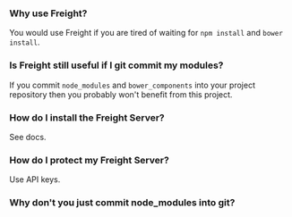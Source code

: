 ### Why use Freight?

You would use Freight if you are tired of waiting for `npm install` and `bower install`.

### Is Freight still useful if I git commit my modules?

If you commit `node_modules` and `bower_components` into your project
repository then you probably won't benefit from this project.

### How do I install the Freight Server?

See docs.

### How do I protect my Freight Server?

Use API keys.



### Why don't you just commit node_modules into git?

